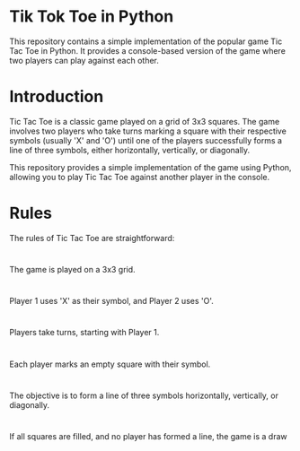 # Tik Tok Toe in Python
This repository contains a simple implementation of the popular game Tic Tac Toe in Python. It provides a console-based version of the game where two players can play against each other.
# Introduction
Tic Tac Toe is a classic game played on a grid of 3x3 squares. The game involves two players who take turns marking a square with their respective symbols (usually 'X' and 'O') until one of the players successfully forms a line of three symbols, either horizontally, vertically, or diagonally.

This repository provides a simple implementation of the game using Python, allowing you to play Tic Tac Toe against another player in the console.

# Rules
The rules of Tic Tac Toe are straightforward:
#
The game is played on a 3x3 grid.
#
Player 1 uses 'X' as their symbol, and Player 2 uses 'O'.
#
Players take turns, starting with Player 1.
#
Each player marks an empty square with their symbol.
#
The objective is to form a line of three symbols horizontally, vertically, or diagonally.
#
If all squares are filled, and no player has formed a line, the game is a draw
